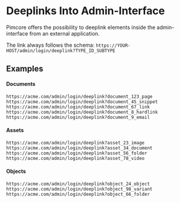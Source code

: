 # Deeplinks Into Admin-Interface 

Pimcore offers the possibility to deeplink elements inside the admin-interface from an external application. 
  
The link always follows the schema: `https://YOUR-HOST/admin/login/deeplink?TYPE_ID_SUBTYPE` 

## Examples 

#### Documents 
```text
https://acme.com/admin/login/deeplink?document_123_page 
https://acme.com/admin/login/deeplink?document_45_snippet 
https://acme.com/admin/login/deeplink?document_67_link 
https://acme.com/admin/login/deeplink?document_8_hardlink 
https://acme.com/admin/login/deeplink?document_9_email 
```

#### Assets 
```text
https://acme.com/admin/login/deeplink?asset_23_image 
https://acme.com/admin/login/deeplink?asset_34_document
https://acme.com/admin/login/deeplink?asset_56_folder
https://acme.com/admin/login/deeplink?asset_78_video
```

#### Objects 
```text
https://acme.com/admin/login/deeplink?object_24_object 
https://acme.com/admin/login/deeplink?object_98_variant 
https://acme.com/admin/login/deeplink?object_66_folder
```
